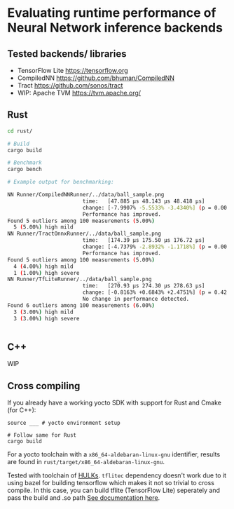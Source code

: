 # Evaluating runtime performance of Neural Network inference backends

## Tested backends/ libraries

* TensorFlow Lite https://tensorflow.org
* CompiledNN https://github.com/bhuman/CompiledNN
* Tract https://github.com/sonos/tract
* WIP: Apache TVM https://tvm.apache.org/

## Rust

```bash
cd rust/

# Build
cargo build

# Benchmark
cargo bench

# Example output for benchmarking:

NN Runner/CompiledNNRunner/../data/ball_sample.png
                        time:   [47.885 µs 48.143 µs 48.418 µs]
                        change: [-7.9907% -5.5533% -3.4340%] (p = 0.00 < 0.05)
                        Performance has improved.
Found 5 outliers among 100 measurements (5.00%)
  5 (5.00%) high mild
NN Runner/TractOnnxRunner/../data/ball_sample.png
                        time:   [174.39 µs 175.50 µs 176.72 µs]
                        change: [-4.7379% -2.8932% -1.1718%] (p = 0.00 < 0.05)
                        Performance has improved.
Found 5 outliers among 100 measurements (5.00%)
  4 (4.00%) high mild
  1 (1.00%) high severe
NN Runner/TfLiteRunner/../data/ball_sample.png
                        time:   [270.93 µs 274.30 µs 278.63 µs]
                        change: [-0.8163% +0.6843% +2.4751%] (p = 0.42 > 0.05)
                        No change in performance detected.
Found 6 outliers among 100 measurements (6.00%)
  3 (3.00%) high mild
  3 (3.00%) high severe
  
```

## C++

WIP

## Cross compiling

If you already have a working yocto SDK with support for Rust and Cmake (for C++):

```
source ___ # yocto environment setup

# Follow same for Rust
cargo build
```

For a yocto toolchain with a `x86_64-aldebaran-linux-gnu` identifier, results are found in `rust/target/x86_64-aldebaran-linux-gnu`.

Tested with toolchain of [HULKs](https://github.com/hulks/hulk). `tflitec` dependency doesn't work due to it using bazel for building tensorflow which makes it not so trivial to cross compile.
In this case, you can build tflite (TensorFlow Lite) seperately and pass the build and .so path [See documentation here](https://docs.rs/tflitec/latest/tflitec/).
